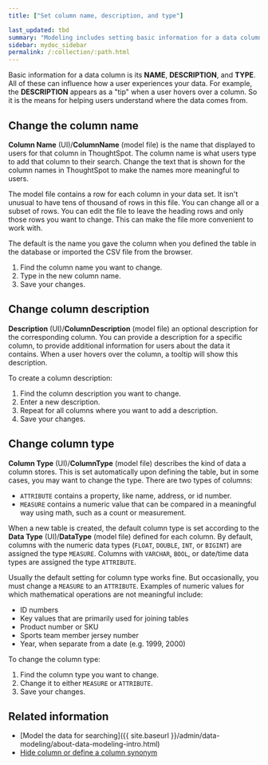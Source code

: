 ```yaml
---
title: ["Set column name, description, and type"]

last_updated: tbd
summary: "Modeling includes setting basic information for a data column such as its name, description, and type."
sidebar: mydoc_sidebar
permalink: /:collection/:path.html
---
```


Basic information for a data column is its **NAME**, **DESCRIPTION**, and
**TYPE**. All of these can influence how a user experiences your data. For
example, the **DESCRIPTION** appears as a "tip" when a user hovers over a
column. So it is the means for helping users understand where the data comes
from.

## Change the column name

**Column Name** (UI)/**ColumnName** (model file) is the name that displayed to
users for that column in ThoughtSpot. The column name is what users type to add
that column to their search. Change the text that is shown for the column names
in ThoughtSpot to make the names more meaningful to users.

The model file contains a row for each column in your data set. It isn't unusual
to have tens of thousand of rows in this file. You can change all or a subset of
rows. You can edit the file to leave the heading rows and only those rows you
want to change. This can make the file more convenient to work with.

The default is the name you gave the column when you defined the table in the
database or imported the CSV file from the browser.

1. Find the column name you want to change.
2. Type in the new column name.
3. Save your changes.


## Change column description

**Description** (UI)/**ColumnDescription** (model file) an optional description
for the corresponding column. You can provide a description for a specific
column, to provide additional information for users about the data it contains.
When a user hovers over the column, a tooltip will show this description.

To create a column description:

1. Find the column description you want to change.
2. Enter a new description.
3. Repeat for all columns where you want to add a description.
4. Save your changes.


## Change column type

**Column Type** (UI)/**ColumnType** (model file) describes the kind of data a
column stores. This is set automatically upon defining the table, but in some
cases, you may want to change the type. There are two types of columns:

- `ATTRIBUTE` contains a property, like name, address, or id number.
- `MEASURE` contains a numeric value that can be compared in a meaningful way using math, such as a count or measurement.

When a new table is created, the default column type is set according to the
**Data Type** (UI)/**DataType** (model file) defined for each column. By default,
columns with the numeric data types (`FLOAT`, `DOUBLE`, `INT`, or `BIGINT`) are
assigned the type `MEASURE`. Columns with `VARCHAR`, `BOOL`, or date/time data
types are assigned the type `ATTRIBUTE`.

Usually the default setting for column type works fine. But occasionally, you must change a `MEASURE` to an `ATTRIBUTE`. Examples of numeric values for
which mathematical operations are not meaningful include:

- ID numbers
- Key values that are primarily used for joining tables
- Product number or SKU
- Sports team member jersey number
- Year, when separate from a date (e.g. 1999, 2000)

To change the column type:

1. Find the column type you want to change.
2. Change it to either `MEASURE` or `ATTRIBUTE`.
3. Save your changes.

## Related information  

- [Model the data for searching]({{ site.baseurl }}/admin/data-modeling/about-data-modeling-intro.html)
- [Hide column or define a column synonym](change-visibility-synonym.html#)
